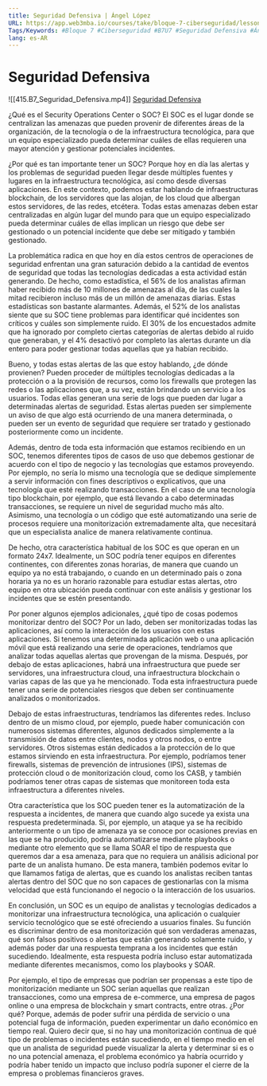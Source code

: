 ```yaml
---
title: Seguridad Defensiva | Ángel López
URL: https://app.web3mba.io/courses/take/bloque-7-ciberseguridad/lessons/40011538-u7-1-seguridad-defensiva-angel-lopez
Tags/Keywords: #Bloque 7 #Ciberseguridad #B7U7 #Seguridad Defensiva #Ángel López
lang: es-AR
---
```

# Seguridad Defensiva
![[415.B7_Seguridad_Defensiva.mp4]]
[Seguridad Defensiva](https://app.web3mba.io?wvideo=lq04epc5gf)

¿Qué es el Security Operations Center o SOC? El SOC es el lugar donde se centralizan las amenazas que pueden provenir de diferentes áreas de la organización, de la tecnología o de la infraestructura tecnológica, para que un equipo especializado pueda determinar cuáles de ellas requieren una mayor atención y gestionar potenciales incidentes.

¿Por qué es tan importante tener un SOC? Porque hoy en día las alertas y los problemas de seguridad pueden llegar desde múltiples fuentes y lugares en la infraestructura tecnológica, así como desde diversas aplicaciones. En este contexto, podemos estar hablando de infraestructuras blockchain, de los servidores que las alojan, de los cloud que albergan estos servidores, de las redes, etcétera. Todas estas amenazas deben estar centralizadas en algún lugar del mundo para que un equipo especializado pueda determinar cuáles de ellas implican un riesgo que debe ser gestionado o un potencial incidente que debe ser mitigado y también gestionado.

La problemática radica en que hoy en día estos centros de operaciones de seguridad enfrentan una gran saturación debido a la cantidad de eventos de seguridad que todas las tecnologías dedicadas a esta actividad están generando. De hecho, como estadística, el 56% de los analistas afirman haber recibido más de 10 millones de amenazas al día, de las cuales la mitad recibieron incluso más de un millón de amenazas diarias. Estas estadísticas son bastante alarmantes. Además, el 52% de los analistas siente que su SOC tiene problemas para identificar qué incidentes son críticos y cuáles son simplemente ruido. El 30% de los encuestados admite que ha ignorado por completo ciertas categorías de alertas debido al ruido que generaban, y el 4% desactivó por completo las alertas durante un día entero para poder gestionar todas aquellas que ya habían recibido.

Bueno, y todas estas alertas de las que estoy hablando, ¿de dónde provienen? Pueden proceder de múltiples tecnologías dedicadas a la protección o a la provisión de recursos, como los firewalls que protegen las redes o las aplicaciones que, a su vez, están brindando un servicio a los usuarios. Todas ellas generan una serie de logs que pueden dar lugar a determinadas alertas de seguridad. Estas alertas pueden ser simplemente un aviso de que algo está ocurriendo de una manera determinada, o pueden ser un evento de seguridad que requiere ser tratado y gestionado posteriormente como un incidente.

Además, dentro de toda esta información que estamos recibiendo en un SOC, tenemos diferentes tipos de casos de uso que debemos gestionar de acuerdo con el tipo de negocio y las tecnologías que estamos proveyendo. Por ejemplo, no sería lo mismo una tecnología que se dedique simplemente a servir información con fines descriptivos o explicativos, que una tecnología que esté realizando transacciones. En el caso de una tecnología tipo blockchain, por ejemplo, que está llevando a cabo determinadas transacciones, se requiere un nivel de seguridad mucho más alto. Asimismo, una tecnología o un código que esté automatizando una serie de procesos requiere una monitorización extremadamente alta, que necesitará que un especialista analice de manera relativamente continua.

De hecho, otra característica habitual de los SOC es que operan en un formato 24x7. Idealmente, un SOC podría tener equipos en diferentes continentes, con diferentes zonas horarias, de manera que cuando un equipo ya no está trabajando, o cuando en un determinado país o zona horaria ya no es un horario razonable para estudiar estas alertas, otro equipo en otra ubicación pueda continuar con este análisis y gestionar los incidentes que se estén presentando.

Por poner algunos ejemplos adicionales, ¿qué tipo de cosas podemos monitorizar dentro del SOC? Por un lado, deben ser monitorizadas todas las aplicaciones, así como la interacción de los usuarios con estas aplicaciones. Si tenemos una determinada aplicación web o una aplicación móvil que está realizando una serie de operaciones, tendríamos que analizar todas aquellas alertas que provengan de la misma. Después, por debajo de estas aplicaciones, habrá una infraestructura que puede ser servidores, una infraestructura cloud, una infraestructura blockchain o varias capas de las que ya he mencionado. Toda esta infraestructura puede tener una serie de potenciales riesgos que deben ser continuamente analizados o monitorizados.

Debajo de estas infraestructuras, tendríamos las diferentes redes. Incluso dentro de un mismo cloud, por ejemplo, puede haber comunicación con numerosos sistemas diferentes, algunos dedicados simplemente a la transmisión de datos entre clientes, nodos y otros nodos, o entre servidores. Otros sistemas están dedicados a la protección de lo que estamos sirviendo en esta infraestructura. Por ejemplo, podríamos tener firewalls, sistemas de prevención de intrusiones (IPS), sistemas de protección cloud o de monitorización cloud, como los CASB, y también podríamos tener otras capas de sistemas que monitoreen toda esta infraestructura a diferentes niveles.

Otra característica que los SOC pueden tener es la automatización de la respuesta a incidentes, de manera que cuando algo sucede ya exista una respuesta predeterminada. Si, por ejemplo, un ataque ya se ha recibido anteriormente o un tipo de amenaza ya se conoce por ocasiones previas en las que se ha producido, podría automatizarse mediante playbooks o mediante otro elemento que se llama SOAR el tipo de respuesta que queremos dar a esa amenaza, para que no requiera un análisis adicional por parte de un analista humano. De esta manera, también podemos evitar lo que llamamos fatiga de alertas, que es cuando los analistas reciben tantas alertas dentro del SOC que no son capaces de gestionarlas con la misma velocidad que está funcionando el negocio o la interacción de los usuarios.

En conclusión, un SOC es un equipo de analistas y tecnologías dedicados a monitorizar una infraestructura tecnológica, una aplicación o cualquier servicio tecnológico que se esté ofreciendo a usuarios finales. Su función es discriminar dentro de esa monitorización qué son verdaderas amenazas, qué son falsos positivos o alertas que están generando solamente ruido, y además poder dar una respuesta temprana a los incidentes que están sucediendo. Idealmente, esta respuesta podría incluso estar automatizada mediante diferentes mecanismos, como los playbooks y SOAR.

Por ejemplo, el tipo de empresas que podrían ser propensas a este tipo de monitorización mediante un SOC serían aquellas que realizan transacciones, como una empresa de e-commerce, una empresa de pagos online o una empresa de blockchain y smart contracts, entre otras. ¿Por qué? Porque, además de poder sufrir una pérdida de servicio o una potencial fuga de información, pueden experimentar un daño económico en tiempo real. Quiero decir que, si no hay una monitorización continua de qué tipo de problemas o incidentes están sucediendo, en el tiempo medio en el que un analista de seguridad puede visualizar la alerta y determinar si es o no una potencial amenaza, el problema económico ya habría ocurrido y podría haber tenido un impacto que incluso podría suponer el cierre de la empresa o problemas financieros graves.